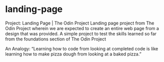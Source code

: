 # landing-page
Project: Landing Page | The Odin Project
Landing page project from The Odin Project wherein we are expected to create an entire web page from a design that was provided. 
A simple project to test the skills learned so far from the foundations section of The Odin Project

An Analogy: “Learning how to code from looking at completed code is like learning how to make pizza dough from looking at a baked pizza.” 